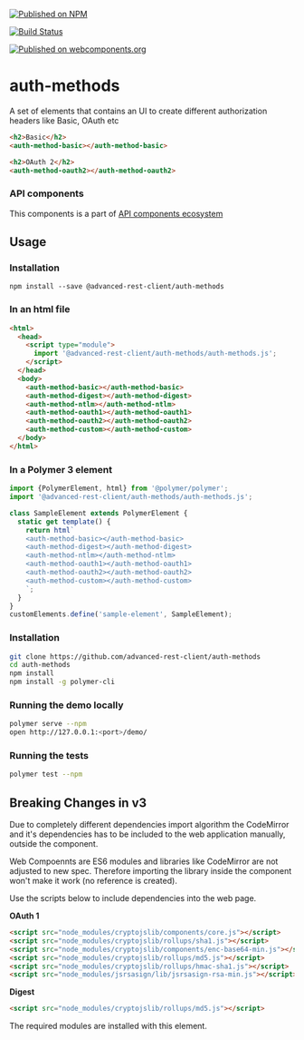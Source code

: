 [![Published on NPM](https://img.shields.io/npm/v/@advanced-rest-client/auth-methods.svg)](https://www.npmjs.com/package/@api-components/auth-methods)

[![Build Status](https://travis-ci.org/advanced-rest-client/auth-methods.svg?branch=stage)](https://travis-ci.org/advanced-rest-client/auth-methods)

[![Published on webcomponents.org](https://img.shields.io/badge/webcomponents.org-published-blue.svg)](https://www.webcomponents.org/element/advanced-rest-client/auth-methods)

# auth-methods

A set of elements that contains an UI to create different authorization headers like Basic, OAuth etc

```html
<h2>Basic</h2>
<auth-method-basic></auth-method-basic>

<h2>OAuth 2</h2>
<auth-method-oauth2></auth-method-oauth2>
```

### API components

This components is a part of [API components ecosystem](https://elements.advancedrestclient.com/)

## Usage

### Installation
```
npm install --save @advanced-rest-client/auth-methods
```

### In an html file

```html
<html>
  <head>
    <script type="module">
      import '@advanced-rest-client/auth-methods/auth-methods.js';
    </script>
  </head>
  <body>
    <auth-method-basic></auth-method-basic>
    <auth-method-digest></auth-method-digest>
    <auth-method-ntlm></auth-method-ntlm>
    <auth-method-oauth1></auth-method-oauth1>
    <auth-method-oauth2></auth-method-oauth2>
    <auth-method-custom></auth-method-custom>
  </body>
</html>
```

### In a Polymer 3 element

```js
import {PolymerElement, html} from '@polymer/polymer';
import '@advanced-rest-client/auth-methods/auth-methods.js';

class SampleElement extends PolymerElement {
  static get template() {
    return html`
    <auth-method-basic></auth-method-basic>
    <auth-method-digest></auth-method-digest>
    <auth-method-ntlm></auth-method-ntlm>
    <auth-method-oauth1></auth-method-oauth1>
    <auth-method-oauth2></auth-method-oauth2>
    <auth-method-custom></auth-method-custom>
    `;
  }
}
customElements.define('sample-element', SampleElement);
```

### Installation

```sh
git clone https://github.com/advanced-rest-client/auth-methods
cd auth-methods
npm install
npm install -g polymer-cli
```

### Running the demo locally

```sh
polymer serve --npm
open http://127.0.0.1:<port>/demo/
```

### Running the tests
```sh
polymer test --npm
```

## Breaking Changes in v3

Due to completely different dependencies import algorithm the CodeMirror and it's dependencies has to
be included to the web application manually, outside the component.

Web Compoennts are ES6 modules and libraries like CodeMirror are not adjusted to
new spec. Therefore importing the library inside the component won't make it work
(no reference is created).

Use the scripts below to include dependencies into the web page.

**OAuth 1**

```html
<script src="node_modules/cryptojslib/components/core.js"></script>
<script src="node_modules/cryptojslib/rollups/sha1.js"></script>
<script src="node_modules/cryptojslib/components/enc-base64-min.js"></script>
<script src="node_modules/cryptojslib/rollups/md5.js"></script>
<script src="node_modules/cryptojslib/rollups/hmac-sha1.js"></script>
<script src="node_modules/jsrsasign/lib/jsrsasign-rsa-min.js"></script>
```

**Digest**

```html
<script src="node_modules/cryptojslib/rollups/md5.js"></script>
```

The required modules are installed with this element.
